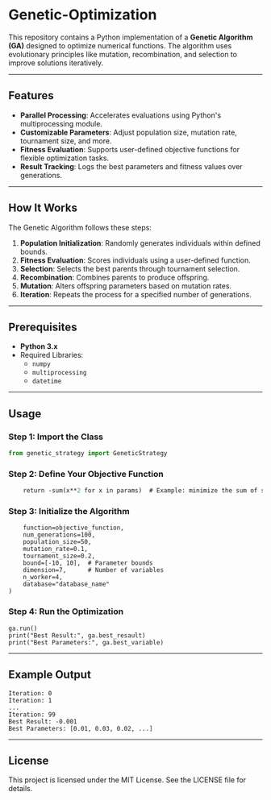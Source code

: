 # Genetic-Optimization

This repository contains a Python implementation of a **Genetic Algorithm (GA)** designed to optimize numerical functions. The algorithm uses evolutionary principles like mutation, recombination, and selection to improve solutions iteratively.

---

## Features

- **Parallel Processing**: Accelerates evaluations using Python's multiprocessing module.
- **Customizable Parameters**: Adjust population size, mutation rate, tournament size, and more.
- **Fitness Evaluation**: Supports user-defined objective functions for flexible optimization tasks.
- **Result Tracking**: Logs the best parameters and fitness values over generations.

---

## How It Works

The Genetic Algorithm follows these steps:
1. **Population Initialization**: Randomly generates individuals within defined bounds.
2. **Fitness Evaluation**: Scores individuals using a user-defined function.
3. **Selection**: Selects the best parents through tournament selection.
4. **Recombination**: Combines parents to produce offspring.
5. **Mutation**: Alters offspring parameters based on mutation rates.
6. **Iteration**: Repeats the process for a specified number of generations.

---

## Prerequisites

- **Python 3.x**
- Required Libraries:
  - `numpy`
  - `multiprocessing`
  - `datetime`

---

## Usage

### Step 1: Import the Class
```python
from genetic_strategy import GeneticStrategy
```
### Step 2: Define Your Objective Function
```def objective_function(params):
    return -sum(x**2 for x in params)  # Example: minimize the sum of squares
```
### Step 3: Initialize the Algorithm
```ga = GeneticStrategy(
    function=objective_function,
    num_generations=100,
    population_size=50,
    mutation_rate=0.1,
    tournament_size=0.2,
    bound=[-10, 10],  # Parameter bounds
    dimension=7,      # Number of variables
    n_worker=4,
    database="database_name"
)
```
### Step 4: Run the Optimization
```
ga.run()
print("Best Result:", ga.best_resault)
print("Best Parameters:", ga.best_variable)
```

---

## Example Output

```
Iteration: 0
Iteration: 1
...
Iteration: 99
Best Result: -0.001
Best Parameters: [0.01, 0.03, 0.02, ...]
```

---

## License
This project is licensed under the MIT License. See the LICENSE file for details.

